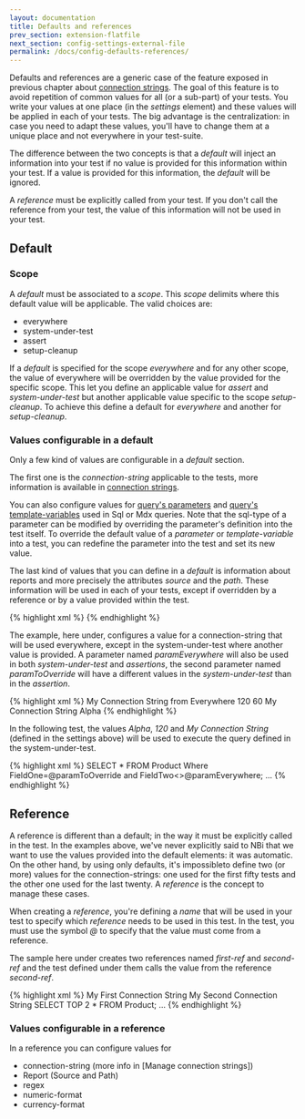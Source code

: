```yaml
---
layout: documentation
title: Defaults and references
prev_section: extension-flatfile
next_section: config-settings-external-file
permalink: /docs/config-defaults-references/
---
```

Defaults and references are a generic case of the feature exposed in previous chapter about [connection strings](../config-connection-strings). The goal of this feature is to avoid repetition of common values for all (or a sub-part) of your tests. You write your values at one place (in the *settings* element) and these values will be applied in each of your tests. The big advantage is the centralization: in case you need to adapt these values, you'll have to change them at a unique place and not everywhere in your test-suite.

The difference between the two concepts is that a *default* will inject an information into your test if no value is provided for this information within your test. If a value is provided for this information, the *default* will be ignored.

A *reference* must be explicitly called from your test. If you don't call the reference from your test, the value of this information will not be used in your test.

## Default

### Scope

A *default* must be associated to a *scope*. This *scope* delimits where this default value will be applicable. The valid choices are:

* everywhere
* system-under-test
* assert
* setup-cleanup

If a *default* is specified for the scope *everywhere* and for any other scope, the value of everywhere will be overridden by the value provided for the specific scope. This let you define an applicable value for *assert* and *system-under-test* but another applicable value specific to the scope *setup-cleanup*. To achieve this define a default for *everywhere* and another for *setup-cleanup*.

### Values configurable in a default

Only a few kind of values are configurable in a *default* section.

The first one is the *connection-string* applicable to the tests, more information is available in [connection strings](/docs/config-connection-strings/).

You can also configure values for [query's parameters](/docs/query-parameters/) and [query's template-variables](/docs/query-template/) used in Sql or Mdx queries. Note that the sql-type of a parameter can be modified by overriding the parameter's definition into the test itself. To override the default value of a *parameter* or *template-variable* into a test, you can redefine the parameter into the test and set its new value.

The last kind of values that you can define in a *default* is information about reports and more precisely the attributes *source* and the *path*. These information will be used in each of your tests, except if overridden by a reference or by a value provided within the test.

{% highlight xml %}
<settings>
  <default apply-to="...">
    <report
      source="http://reporting.com/reports"
      path="Dashboards"
    />
  </default>
</settings>
{% endhighlight %}

The example, here under, configures a value for a connection-string that will be used everywhere, except in the system-under-test where another value is provided. A parameter named *paramEverywhere* will also be used in both *system-under-test* and *assertions*, the second parameter named *paramToOverride* will have a different values in the *system-under-test* than in the *assertion*.

{% highlight xml %}
<settings>
    <default apply-to="everywhere">
        <connection-string>My Connection String from Everywhere</connection-string>
        <parameter name="paramEverywhere">120</parameter>
        <parameter name="paramToOverride" sql-type="Int">60</parameter>
    </default>
    <default apply-to="system-under-test">
        <connection-string>My Connection String</connection-string>
        <parameter name="paramToOverride" sql-type="varchar(10)">Alpha</parameter>
    </default>
</settings>
{% endhighlight %}

In the following test, the values *Alpha*, *120* and *My Connection String* (defined in the settings above) will be used to execute the query defined in the system-under-test.

{% highlight xml %}
<test name="My first test case" uid="0001">
  <system-under-test>
    <result-set>
      <query name="Select first product">
        SELECT * FROM Product Where FieldOne=@paramToOverride and FieldTwo<>@paramEverywhere;
      </query>
    </result-set>
  </system-under-test>
  <assert>
    ...
  </assert>
</test>
{% endhighlight %}

## Reference

A reference is different than a default; in the way it must be explicitly called in the test. In the examples above, we've never explicitly said to NBi that we want to use the values provided into the default elements: it was automatic. On the other hand, by using only defaults, it's impossibleto define two (or more) values for the connection-strings: one used for the first fifty tests and the other one used for the last twenty. A *reference* is the concept to manage these cases.

When creating a *reference*, you're defining a *name* that will be used in your test to specify which *reference* needs to be used in this test. In the test, you must use the symbol *@* to specify that the value must come from a reference.

The sample here under creates two references named *first-ref* and *second-ref* and the test defined under them calls the value from the reference *second-ref*.

{% highlight xml %}
<settings>
  <reference name="first-ref">
    <connection-string>My First Connection String</connection-string>
  </reference>
  <reference name="second-ref">
    <connection-string>My Second Connection String</connection-string>
  </reference>
</settings>
<test name="My first test case" uid="0001">
  <system-under-test>
    <result-set>
      <query name="Select first product" connection-string="@second-ref">
        SELECT TOP 2 * FROM Product;
      </query>
    </result-set>
  </system-under-test>
  <assert>
    ...
  </assert>
</test>
{% endhighlight %}

### Values configurable in a reference

In a reference you can configure values for

* connection-string (more info in [Manage connection strings])
* Report (Source and Path)
* regex
* numeric-format
* currency-format
